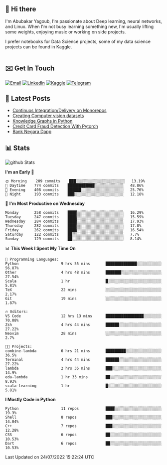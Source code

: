 ## 👋 Hi there

I'm Abubakar Yagoub, I'm passionate about Deep learning, neural networks, and
Linux. When I'm not busy learning something new, I'm usually lifting some
weights, enjoying music or working on side projects.

I prefer notebooks for Data Science projects, some of my data science projects
can be found in Kaggle. <br> <br>

## ✉️ Get In Touch

[![Email](https://img.shields.io/badge/Email-f1f1f1?style=for-the-badge&logo=gmail&logoColor=0f111a)](mailto:hi@blacksuan19.dev)
[![LinkedIn](https://img.shields.io/badge/LinkedIn-0077B5?style=for-the-badge&logo=linkedin&logoColor=white)](https://www.linkedin.com/in/blacksuan19/)
[![Kaggle](https://img.shields.io/badge/Kaggle-5acfff?style=for-the-badge&logo=kaggle&logoColor=white)](http://kaggle.com/abubakaryagob/)
[![Telegram](https://img.shields.io/badge/Telegram-2CA5E0?style=for-the-badge&logo=telegram&logoColor=white)](https://t.me/blacksuan19)

## 📩 Latest Posts

<!-- BLOG-POST-LIST:START -->
- [Continuos Integration/Delivery on Monorepos](http://blacksuan19.dev/blog/github-actions-monorepos/)
- [Creating Computer vision datasets](http://blacksuan19.dev/blog/creating-datasets/)
- [Knowledge Graphs in Python](http://blacksuan19.dev/projects/Knowledge_Graphs/)
- [Credit Card Fraud Detection With Pytorch](http://blacksuan19.dev/projects/credit-card-fraud-detection-with-pytorch/)
- [Bank Negara Dapp](http://blacksuan19.dev/projects/bank-negara/)
<!-- BLOG-POST-LIST:END -->

## 📊 Stats

![github Stats](https://github-readme-stats.vercel.app/api?username=blacksuan19&theme=github_dark&show_icons=true&count_private=true&custom_title=Github%20Stats&hide_border=true)

<!--START_SECTION:waka-->
**I'm an Early 🐤** 

```text
🌞 Morning    209 commits    ███░░░░░░░░░░░░░░░░░░░░░░   13.19% 
🌆 Daytime    774 commits    ████████████░░░░░░░░░░░░░   48.86% 
🌃 Evening    408 commits    ██████░░░░░░░░░░░░░░░░░░░   25.76% 
🌙 Night      193 commits    ███░░░░░░░░░░░░░░░░░░░░░░   12.18%

```
📅 **I'm Most Productive on Wednesday** 

```text
Monday       258 commits    ████░░░░░░░░░░░░░░░░░░░░░   16.29% 
Tuesday      247 commits    ████░░░░░░░░░░░░░░░░░░░░░   15.59% 
Wednesday    284 commits    ████░░░░░░░░░░░░░░░░░░░░░   17.93% 
Thursday     282 commits    ████░░░░░░░░░░░░░░░░░░░░░   17.8% 
Friday       262 commits    ████░░░░░░░░░░░░░░░░░░░░░   16.54% 
Saturday     122 commits    ██░░░░░░░░░░░░░░░░░░░░░░░   7.7% 
Sunday       129 commits    ██░░░░░░░░░░░░░░░░░░░░░░░   8.14%

```


📊 **This Week I Spent My Time On** 

```text
💬 Programming Languages: 
Python                   9 hrs 55 mins       ██████████████░░░░░░░░░░░   56.87% 
Other                    4 hrs 48 mins       ███████░░░░░░░░░░░░░░░░░░   27.54% 
Scala                    1 hr                █░░░░░░░░░░░░░░░░░░░░░░░░   5.81% 
TeX                      22 mins             ░░░░░░░░░░░░░░░░░░░░░░░░░   2.17% 
Git                      19 mins             ░░░░░░░░░░░░░░░░░░░░░░░░░   1.87%

🔥 Editors: 
VS Code                  12 hrs 13 mins      █████████████████░░░░░░░░   70.08% 
Zsh                      4 hrs 44 mins       ██████░░░░░░░░░░░░░░░░░░░   27.22% 
Neovim                   28 mins             ░░░░░░░░░░░░░░░░░░░░░░░░░   2.7%

🐱‍💻 Projects: 
combine-lambda           6 hrs 21 mins       █████████░░░░░░░░░░░░░░░░   36.5% 
Terminal                 4 hrs 44 mins       ██████░░░░░░░░░░░░░░░░░░░   27.22% 
lambda                   2 hrs 35 mins       ███░░░░░░░░░░░░░░░░░░░░░░   14.9% 
eda-lambda               1 hr 33 mins        ██░░░░░░░░░░░░░░░░░░░░░░░   8.93% 
scala-learning           1 hr                █░░░░░░░░░░░░░░░░░░░░░░░░   5.81%

```

**I Mostly Code in Python** 

```text
Python                   11 repos            ████░░░░░░░░░░░░░░░░░░░░░   19.3% 
Shell                    8 repos             ███░░░░░░░░░░░░░░░░░░░░░░   14.04% 
C++                      7 repos             ███░░░░░░░░░░░░░░░░░░░░░░   12.28% 
CSS                      6 repos             ██░░░░░░░░░░░░░░░░░░░░░░░   10.53% 
Dart                     6 repos             ██░░░░░░░░░░░░░░░░░░░░░░░   10.53%

```



 Last Updated on 24/07/2022 15:22:24 UTC
<!--END_SECTION:waka-->
